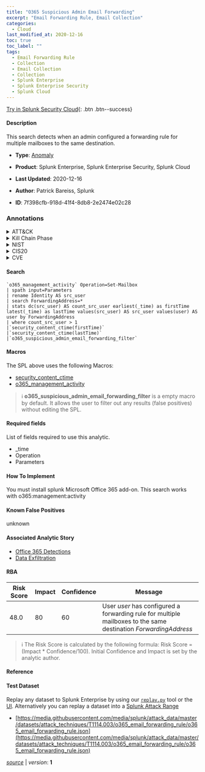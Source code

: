 ```yaml
---
title: "O365 Suspicious Admin Email Forwarding"
excerpt: "Email Forwarding Rule, Email Collection"
categories:
  - Cloud
last_modified_at: 2020-12-16
toc: true
toc_label: ""
tags:
  - Email Forwarding Rule
  - Collection
  - Email Collection
  - Collection
  - Splunk Enterprise
  - Splunk Enterprise Security
  - Splunk Cloud
---
```




[Try in Splunk Security Cloud](https://www.splunk.com/en_us/cyber-security.html){: .btn .btn--success}

#### Description

This search detects when an admin configured a forwarding rule for multiple mailboxes to the same destination.

- **Type**: [Anomaly](https://github.com/splunk/security_content/wiki/Detection-Analytic-Types)
- **Product**: Splunk Enterprise, Splunk Enterprise Security, Splunk Cloud

- **Last Updated**: 2020-12-16
- **Author**: Patrick Bareiss, Splunk
- **ID**: 7f398cfb-918d-41f4-8db8-2e2474e02c28

### Annotations
<details>
  <summary>ATT&CK</summary>

<div markdown="1">

#### [ATT&CK](https://attack.mitre.org/)

| ID          | Technique   | Tactic         |
| ----------- | ----------- |--------------- |
| [T1114.003](https://attack.mitre.org/techniques/T1114/003/) | Email Forwarding Rule | Collection |

| [T1114](https://attack.mitre.org/techniques/T1114/) | Email Collection | Collection |

</div>
</details>


<details>
  <summary>Kill Chain Phase</summary>

<div markdown="1">

* Actions on Objectives


</div>
</details>


<details>
  <summary>NIST</summary>

<div markdown="1">

* DE.DP
* DE.AE



</div>
</details>

<details>
  <summary>CIS20</summary>

<div markdown="1">

* CIS 16



</div>
</details>

<details>
  <summary>CVE</summary>

<div markdown="1">


</div>
</details>


#### Search

```
`o365_management_activity` Operation=Set-Mailbox 
| spath input=Parameters 
| rename Identity AS src_user 
| search ForwardingAddress=* 
| stats dc(src_user) AS count_src_user earliest(_time) as firstTime latest(_time) as lastTime values(src_user) AS src_user values(user) AS user by ForwardingAddress 
| where count_src_user > 1 
|`security_content_ctime(firstTime)` 
|`security_content_ctime(lastTime)` 
|`o365_suspicious_admin_email_forwarding_filter`
```

#### Macros
The SPL above uses the following Macros:
* [security_content_ctime](https://github.com/splunk/security_content/blob/develop/macros/security_content_ctime.yml)
* [o365_management_activity](https://github.com/splunk/security_content/blob/develop/macros/o365_management_activity.yml)

> :information_source:
> **o365_suspicious_admin_email_forwarding_filter** is a empty macro by default. It allows the user to filter out any results (false positives) without editing the SPL.



#### Required fields
List of fields required to use this analytic.
* _time
* Operation
* Parameters



#### How To Implement
You must install splunk Microsoft Office 365 add-on. This search works with o365:management:activity
#### Known False Positives
unknown

#### Associated Analytic Story
* [Office 365 Detections](/stories/office_365_detections)
* [Data Exfiltration](/stories/data_exfiltration)




#### RBA

| Risk Score  | Impact      | Confidence   | Message      |
| ----------- | ----------- |--------------|--------------|
| 48.0 | 80 | 60 | User $user$ has configured a forwarding rule for multiple mailboxes to the same destination $ForwardingAddress$ |


> :information_source:
> The Risk Score is calculated by the following formula: Risk Score = (Impact * Confidence/100). Initial Confidence and Impact is set by the analytic author.


#### Reference


#### Test Dataset
Replay any dataset to Splunk Enterprise by using our [`replay.py`](https://github.com/splunk/attack_data#using-replaypy) tool or the [UI](https://github.com/splunk/attack_data#using-ui).
Alternatively you can replay a dataset into a [Splunk Attack Range](https://github.com/splunk/attack_range#replay-dumps-into-attack-range-splunk-server)

* [https://media.githubusercontent.com/media/splunk/attack_data/master/datasets/attack_techniques/T1114.003/o365_email_forwarding_rule/o365_email_forwarding_rule.json](https://media.githubusercontent.com/media/splunk/attack_data/master/datasets/attack_techniques/T1114.003/o365_email_forwarding_rule/o365_email_forwarding_rule.json)



[*source*](https://github.com/splunk/security_content/tree/develop/detections/cloud/o365_suspicious_admin_email_forwarding.yml) \| *version*: **1**